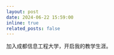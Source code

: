 ```yaml
---
layout: post
date: 2024-06-22 15:59:00
inline: true
related_posts: false
---
```


加入成都信息工程大学，开启我的教学生涯。
